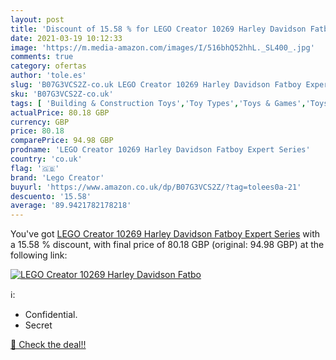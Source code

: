 ```yaml
---
layout: post
title: 'Discount of 15.58 % for LEGO Creator 10269 Harley Davidson Fatbo'
date: 2021-03-19 10:12:33
image: 'https://m.media-amazon.com/images/I/516bhQ52hhL._SL400_.jpg'
comments: true
category: ofertas
author: 'tole.es'
slug: 'B07G3VCS2Z-co.uk LEGO Creator 10269 Harley Davidson Fatboy Expert Series'
sku: 'B07G3VCS2Z-co.uk'
tags: [ 'Building & Construction Toys','Toy Types','Toys & Games','Toys Store','lego','lego creator', ]
actualPrice: 80.18 GBP
currency: GBP
price: 80.18
comparePrice: 94.98 GBP
prodname: 'LEGO Creator 10269 Harley Davidson Fatboy Expert Series'
country: 'co.uk'
flag: '🇬🇧'
brand: 'Lego Creator'
buyurl: 'https://www.amazon.co.uk/dp/B07G3VCS2Z/?tag=tolees0a-21'
descuento: '15.58'
average: '89.9421782178218'
---
```


You've got [LEGO Creator 10269 Harley Davidson Fatboy Expert Series](https://www.amazon.co.uk/dp/B07G3VCS2Z/?tag=tolees0a-21) with a  15.58 % discount, with final price of 80.18 GBP (original: 94.98 GBP) at the following link:

[![LEGO Creator 10269 Harley Davidson Fatbo](https://m.media-amazon.com/images/I/516bhQ52hhL._SL400_.jpg)](https://www.amazon.co.uk/dp/B07G3VCS2Z/?tag=tolees0a-21)

ℹ️:

- Confidential.
- Secret

[🛒 Check the deal!!](https://www.amazon.co.uk/dp/B07G3VCS2Z/?tag=tolees0a-21)

